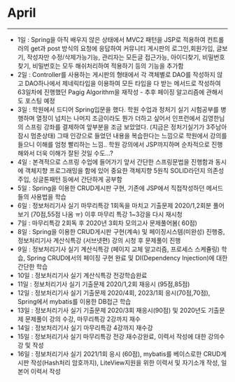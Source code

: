 # April

---

- 1일 : Spring을 아직 배우지 않은 상태에서 MVC2 패턴을 JSP로 적용하여 컨트롤러의 get과 post 방식의 요청에 응답하여 커뮤니티 게시판의 로그인,회원가입, 글보기, 작성자만 수정/삭제가능기능, 관리자는 모든글 접근가능, 아이디찾기, 비밀번호찾기, 비밀번호는 모두 해쉬처리하여 적용하기 등의 기능을 추가함
- 2일 : Controller를 사용하는 게시판의 형태에서 각 객체별로 DAO를 작성하지 않고 DAO하나에서 제네릭타입을 이용하여 모든 타입을 다 받는 메서드로 작성하여 63일차에 진행했던 Pagig Algorithm을 재작성 - 추후 페이징 알고리즘에 관해서도 포스팅 예정
- 3일 : 학원에서 드디어 Spring입문을 했다. 학원 수업과 정처기 실기 시험공부를 병행하며 열정이 넘치는 나머지 조금이라도 뭔가 더하고 싶어서 인프런에서 김영한님의 스프링 강좌를 결제하여 앞부분을 조금 보았었다. (지금은 정처기실기가 3주남아 잠시 멈춘상태) 그때 인강으로 들었던 내용을 복습한다는 느낌으로 학원에서 강의를 들으니 이해를 엄청 빨리하는 느낌.. 학원 강의에서 JSP까지하며 순차적으로 진행해와서 더욱 이해가 잘된 것일 수도...?
- 4일 : 본격적으로 스프링 수업에 들어가기 앞서 간단한 스프링문법을 진행함과 동시에 객체지향 프로그래밍을 함에 있어 중요한 객체지향 5원칙 SOLID라던지 의존성 주입, 싱글톤패턴 등에서 간단하게 공부함
- 5일 : Spring을 이용한 CRUD게시판 구현, 기존에 JSP에서 직접작성하던 메서드들의 사용법을 학습
- 6일 : 정보처리기사 실기 마무리특강 1회독을 마치고 기출문제 2020/1,2회분 풀어보기 (70점,55점 나옴 ㅠ) 이후 마무리 특강 1~3강을 다시 재시청
- 7일 : 마무리특강 2회독 후 2020년 3회차 모의고사 문제풀어봄( 60점)
- 8일 : Spring을 이용한 CRUD게시판 구현(계속) 및 페이징시스템(미완성) 진행중, 정보처리기사 계산식특강 (서브넷편) 강의 시청 후 문제풀이 진행
- 9일 : 정보처리기사 실기 계산식특강 (페이지 교체 알고리즘, 프로세스 스케쥴링) 학습, Spring CRUD에서의 페이징 구현 완료 및 DI(Dependency Injection)에 대한 간단한 학습
- 10일 : 정보처리기사 실기 계산식특강 전강학습완료
- 11일 : 정보처리기사 실기 기출문제 2020/1,2회 재응시 (95점,85점)
- 12일 : 정보처리기사 실기 기출문제 2020/4회, 2023/1회 응시(70점,70점), Spring에서 mybatis를 이용한 DB접근 학습
- 13일 : 정보처리기사 실기 기출문제 2020/3회 재응시(90점) 및 2020년도 기출문제 문제풀이 강의 수강, 마무리특강 2강까지 재수
- 14일 : 정보처리기사 실기 마무리특강 4강까지 재수강
- 15일 : 정보처리기사 실기 마무리특강 전강 재수강완료, 이력서 작성에 대한 강의수강 및 작성
- 16일 : 정보처리기사 실기 2021/1회 응시 (60점), mybatis를 베이스로한 CRUD게시판 작성(Hash처리 암호까지), LiteView지원을 위한 이력서 및 자기소개 작성, 일본어 이력서 작성
